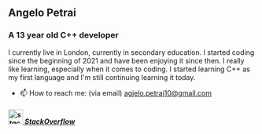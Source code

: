 ## Angelo Petrai
### A 13 year old C++ developer
I currently live in London, currently in secondary education. 
I started coding since the beginning of 2021 and have been enjoying it since then. 
I really like learning, especially when it comes to coding.
I started learning C++ as my first language and I'm still continuing learning it today.


- 📫 How to reach me: (via email) agjelo.petraj10@gmail.com 

#####  [<img src='https://upload.wikimedia.org/wikipedia/commons/thumb/e/ef/Stack_Overflow_icon.svg/1200px-Stack_Overflow_icon.svg.png' alt='stackoverflow' height='30'> StackOverflow ](https://stackoverflow.com/users/17175449/apetrai) 
